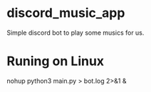 # discord_music_app

Simple discord bot to play some musics for us.

# Runing on Linux

nohup python3 main.py > bot.log 2>&1 &
